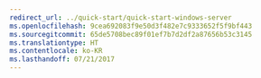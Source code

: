 ```yaml
---
redirect_url: ../quick-start/quick-start-windows-server
ms.openlocfilehash: 9cea692083f9e50d3f482e7c9333652f5f9bf443
ms.sourcegitcommit: 65de5708bec89f01ef7b7d2df2a87656b53c3145
ms.translationtype: HT
ms.contentlocale: ko-KR
ms.lasthandoff: 07/21/2017
---
```

